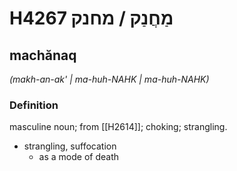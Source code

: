 # H4267 מַחֲנַק / מחנק

## machănaq

_(makh-an-ak' | ma-huh-NAHK | ma-huh-NAHK)_

### Definition

masculine noun; from [[H2614]]; choking; strangling.

- strangling, suffocation
    - as a mode of death
